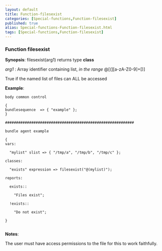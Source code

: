 ```yaml
---
layout: default
title: Function-filesexist
categories: [Special-functions,Function-filesexist]
published: true
alias: Special-functions-Function-filesexist.html
tags: [Special-functions,Function-filesexist]
---
```


### Function filesexist

**Synopsis**: filesexist(arg1) returns type **class**

  
 *arg1* : Array identifier containing list, *in the range*
@[(][a-zA-Z0-9]+[)]   

True if the named list of files can ALL be accessed

**Example**:  
   

```cf3
body common control

{
bundlesequence  => { "example" };
}

###########################################################

bundle agent example

{     
vars:

  "mylist" slist => { "/tmp/a", "/tmp/b", "/tmp/c" };

classes:

  "exists" expression => filesexist("@(mylist)");

reports:

  exists::

    "Files exist";

  !exists::

    "Do not exist";

}


```

**Notes**:  
   

The user must have access permissions to the file for this to work
faithfully.
